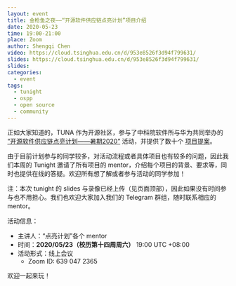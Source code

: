 ```yaml
---
layout: event
title: 金枪鱼之夜——“开源软件供应链点亮计划”项目介绍
date: 2020-05-23
time: 19:00-21:00
place: Zoom
author: Shengqi Chen
video: https://cloud.tsinghua.edu.cn/d/953e8526f3d94f799631/
slides: https://cloud.tsinghua.edu.cn/d/953e8526f3d94f799631/
slides: 
categories:
  - event
tags:
  - tunight
  - ospp
  - open source
  - community
---
```


正如大家知道的，TUNA 作为开源社区，参与了中科院软件所与华为共同举办的 [“开源软件供应链点亮计划——暑期2020”](https://isrc.iscas.ac.cn/summer2020/) 活动，并提供了数十个 [项目提案](/blog/2020/ospp-summer-2020/)。

由于目前计划参与的同学较多，对活动流程或者具体项目也有较多的问题，因此我们本周的 Tunight 邀请了所有项目的 mentor，介绍每个项目的背景、要求等，同时也提供在线的答疑。欢迎所有想了解或者参与活动的同学参加！

注：本次 tunight 的 slides 与录像已经上传（见页面顶部），因此如果没有时间参与也不用担心。我们也欢迎大家加入我们的 Telegram 群组，随时联系相应的 mentor。

<!--more-->

活动信息：

* 主讲人：“点亮计划”各个 mentor
* 时间：**2020/05/23（校历第十四周周六）** 19:00 UTC +08:00
* 活动形式：线上会议
  * Zoom ID: 639 047 2365

欢迎一起来玩！
